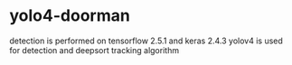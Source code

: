 # yolo4-doorman 
detection is performed on tensorflow 2.5.1 and keras 2.4.3
yolov4 is used for detection and deepsort tracking algorithm
